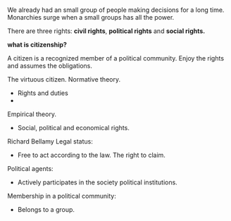 # 
We already had an small group of people making decisions for a long time.
Monarchies surge when a small groups has all the power.

There are three rights: **civil rights**, **political rights** and **social rights.**

**what is citizenship?**

A citizen is a recognized member of a political community. Enjoy the rights and assumes the obligations.

The virtuous citizen.
Normative theory.
- Rights and duties
- 
Empirical theory.
- Social, political and economical rights.

Richard Bellamy
Legal status:
- Free to act according to the law. The right to claim.

Political agents:
- Actively participates in the society political institutions.

Membership in a political community:
- Belongs to a group.